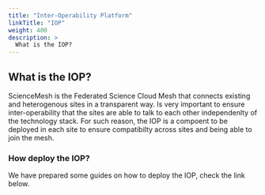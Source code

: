 ```yaml
---
title: "Inter-Operability Platform"
linkTitle: "IOP"
weight: 400
description: >
  What is the IOP?
---
```


## What is the IOP?

ScienceMesh is the Federated Science Cloud Mesh that connects existing and heterogenous sites
in a transparent way. Is very important to ensure inter-operability that the sites are able to talk to each other independenlty of the technology stack. For such reason, the IOP is a compoent to be deployed in each site to ensure compatibilty across sites and being able to join the mesh.


### How deploy the IOP?
We have prepared some guides on how to deploy the IOP, check the link below.
